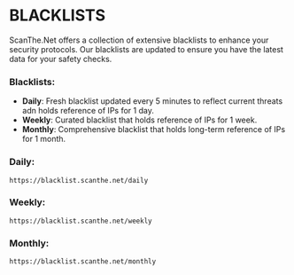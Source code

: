 # BLACKLISTS
ScanThe.Net offers a collection of extensive blacklists to enhance your security protocols. Our blacklists are updated to ensure you have the latest data for your safety checks.

### Blacklists:
- **Daily**: Fresh blacklist updated every 5 minutes to reflect current threats adn holds reference of IPs for 1 day.
- **Weekly**: Curated blacklist that holds reference of IPs for 1 week.
- **Monthly**: Comprehensive blacklist that holds long-term reference of IPs for 1 month.

### Daily:
```
https://blacklist.scanthe.net/daily
```

### Weekly:
```
https://blacklist.scanthe.net/weekly
```

### Monthly:
```
https://blacklist.scanthe.net/monthly
```
